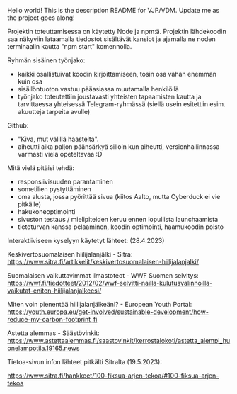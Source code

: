 Hello world! This is the description README for VJP/VDM. Update me as the project goes along!

Projektin toteuttamisessa on käytetty Node ja npm:ä.
Projektin lähdekoodin saa näkyviin lataamalla
tiedostot sisältävät kansiot ja ajamalla ne noden terminaalin kautta "npm start" komennolla.

Ryhmän sisäinen työnjako:

- kaikki osallistuivat koodin kirjoittamiseen, tosin osa vähän enemmän kuin osa
- sisällöntuoton vastuu pääasiassa muutamalla henkilöllä
- työnjako toteutettiin joustavasti yhteisten tapaamisten kautta ja tarvittaessa yhteisessä Telegram-ryhmässä
  (siellä usein esitettiin esim. akuutteja tarpeita avulle)

Github:

- "Kiva, mut välillä haasteita".
- aiheutti aika paljon päänsärkyä silloin kun aiheutti, versionhallinnassa varmasti vielä opeteltavaa :D

Mitä vielä pitäisi tehdä:

- responsiivisuuden parantaminen
- sometilien pystyttäminen
- oma alusta, jossa pyörittää sivua (kiitos Aalto, mutta Cyberduck ei vie pitkälle)
- hakukoneoptimointi
- sivuston testaus / mielipiteiden keruu ennen lopullista launchaamista
- tietoturvan kanssa pelaaminen, koodin optimointi, haamukoodin poisto

Interaktiiviseen kyselyyn käytetyt lähteet: (28.4.2023)

Keskivertosuomalaisen hiilijalanjälki - Sitra:
https://www.sitra.fi/artikkelit/keskivertosuomalaisen-hiilijalanjalki/

Suomalaisen vaikuttavimmat ilmastoteot - WWF Suomen selvitys:
https://wwf.fi/tiedotteet/2012/02/wwf-selvitti-nailla-kulutusvalinnoilla-vaikutat-eniten-hiilijalanjalkeesi/

Miten voin pienentää hiilijalanjälkeäni? - European Youth Portal:
https://youth.europa.eu/get-involved/sustainable-development/how-reduce-my-carbon-footprint_fi

Astetta alemmas - Säästövinkit:
https://www.astettaalemmas.fi/saastovinkit/kerrostalokoti/astetta_alempi_huonelampotila.19165.news

Tietoa-sivun infon lähteet pitkälti Sitralta (19.5.2023):

https://www.sitra.fi/hankkeet/100-fiksua-arjen-tekoa/#100-fiksua-arjen-tekoa
